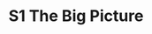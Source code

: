 ---
lastmod: 2023-06-01
title: S1 The Big Picture
weight: 1
type: page
level_of_description: Seires(시리즈)
components: 
  - "https://img.youtube.com/vi/22amrq9YZ-A/sddefault.jpg"
description: "R4-S1 The Big Picture"
---